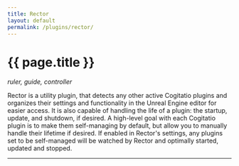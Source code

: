 ```yaml
---
title: Rector
layout: default
permalink: /plugins/rector/
---
```


<h1 class="fa-h1 rector">{{ page.title }}</h1>

_ruler, guide, controller_

Rector is a utility plugin, that detects any other active Cogitatio plugins and organizes their settings and functionality in the Unreal Engine editor for easier access. It is also capable of handling the life of a plugin: the startup, update, and shutdown, if desired. A high-level goal with each Cogitatio plugin is to make them self-managing by default, but allow you to manually handle their lifetime if desired. If enabled in Rector's settings, any plugins set to be self-managed will be watched by Rector and optimally started, updated and stopped.

-----
